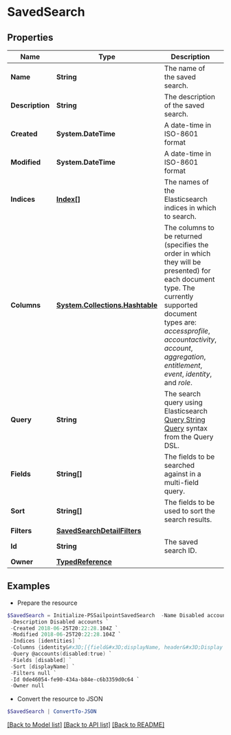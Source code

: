 # SavedSearch
## Properties

Name | Type | Description | Notes
------------ | ------------- | ------------- | -------------
**Name** | **String** | The name of the saved search.  | [optional] 
**Description** | **String** | The description of the saved search.  | [optional] 
**Created** | **System.DateTime** | A date-time in ISO-8601 format | [optional] 
**Modified** | **System.DateTime** | A date-time in ISO-8601 format | [optional] 
**Indices** | [**Index[]**](Index.md) | The names of the Elasticsearch indices in which to search.  | 
**Columns** | [**System.Collections.Hashtable**](Array.md) | The columns to be returned (specifies the order in which they will be presented) for each document type.  The currently supported document types are: _accessprofile_, _accountactivity_, _account_, _aggregation_, _entitlement_, _event_, _identity_, and _role_.  | [optional] 
**Query** | **String** | The search query using Elasticsearch [Query String Query](https://www.elastic.co/guide/en/elasticsearch/reference/5.2/query-dsl-query-string-query.html#query-string) syntax from the Query DSL.  | 
**Fields** | **String[]** | The fields to be searched against in a multi-field query.  | [optional] 
**Sort** | **String[]** | The fields to be used to sort the search results.  | [optional] 
**Filters** | [**SavedSearchDetailFilters**](SavedSearchDetailFilters.md) |  | [optional] 
**Id** | **String** | The saved search ID.  | [optional] 
**Owner** | [**TypedReference**](TypedReference.md) |  | [optional] 

## Examples

- Prepare the resource
```powershell
$SavedSearch = Initialize-PSSailpointSavedSearch  -Name Disabled accounts `
 -Description Disabled accounts `
 -Created 2018-06-25T20:22:28.104Z `
 -Modified 2018-06-25T20:22:28.104Z `
 -Indices [identities] `
 -Columns {identity&#x3D;[{field&#x3D;displayName, header&#x3D;Display Name}, {field&#x3D;e-mail, header&#x3D;Work Email}]} `
 -Query @accounts(disabled:true) `
 -Fields [disabled] `
 -Sort [displayName] `
 -Filters null `
 -Id 0de46054-fe90-434a-b84e-c6b3359d0c64 `
 -Owner null
```

- Convert the resource to JSON
```powershell
$SavedSearch | ConvertTo-JSON
```

[[Back to Model list]](../README.md#documentation-for-models) [[Back to API list]](../README.md#documentation-for-api-endpoints) [[Back to README]](../README.md)


